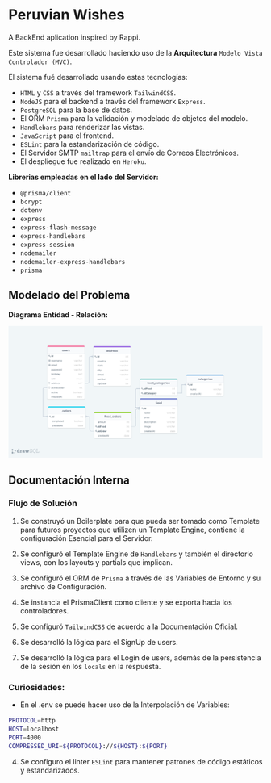 # Peruvian Wishes

A BackEnd aplication inspired by Rappi.

Este sistema fue desarrollado haciendo uso de la **Arquitectura** `Modelo Vista Controlador (MVC)`.

El sistema fué desarrollado usando estas tecnologías:

* `HTML` y `CSS` a través del framework `TailwindCSS`.
* `NodeJS` para el backend a través del framework `Express`.
* `PostgreSQL` para la base de datos.
* El ORM `Prisma` para la validación y modelado de objetos del modelo.
* `Handlebars` para renderizar las vistas.
* `JavaScript` para el frontend.
* `ESLint` para la estandarización de código.
* El Servidor SMTP `mailtrap` para el envío de Correos Electrónicos.
* El despliegue fue realizado en `Heroku`.

**Librerias empleadas en el lado del Servidor:**

* `@prisma/client`
* `bcrypt`
* `dotenv`
* `express`
* `express-flash-message`
* `express-handlebars`
* `express-session`
* `nodemailer`
* `nodemailer-express-handlebars`
* `prisma`

## Modelado del Problema

**Diagrama Entidad - Relación:**

![Diagrama Entidad - Relación](entity_relation_diagram.png)

## Documentación Interna

### Flujo de Solución

1. Se construyó un Boilerplate para que pueda ser tomado como Template para futuros proyectos que utilizen un Template Engine, contiene la configuración Esencial para el Servidor.

2. Se configuró el Template Engine de `Handlebars` y también el directorio views, con los layouts y partials que implican.

3. Se configuró el ORM de `Prisma` a través de las Variables de Entorno y su archivo de Configuración.

4. Se instancia el PrismaClient como cliente y se exporta hacia los controladores.

5. Se configuró `TailwindCSS` de acuerdo a la Documentación Oficial.

6. Se desarrolló la lógica para el SignUp de users.

7. Se desarrolló la lógica para el Login de users, además de la persistencia de la sesión en los `locals` en la respuesta.

### Curiosidades:

* En el .env se puede hacer uso de la Interpolación de Variables:

```bash
PROTOCOL=http
HOST=localhost
PORT=4000
COMPRESSED_URI=${PROTOCOL}://${HOST}:${PORT}
```

4. Se configuro el linter `ESLint` para mantener patrones de código estáticos y estandarizados.